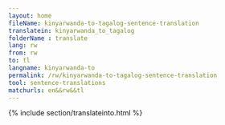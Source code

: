 ```yaml
---
layout: home
fileName: kinyarwanda-to-tagalog-sentence-translation
translatein: kinyarwanda_to_tagalog
folderName : translate
lang: rw
from: rw
to: tl
langname: kinyarwanda-to
permalink: /rw/kinyarwanda-to-tagalog-sentence-translation
tool: sentence-translations
matchurls: en&&rw&&tl
---
```

{% include section/translateinto.html %}
